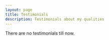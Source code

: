 ```yaml
---
layout: page
title: Testimonials
description: Testimonials about my qualities
---
```


<section>
  <p>There are no testimonials till now.</p>
</section>

